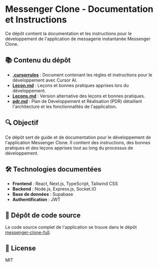 # Messenger Clone - Documentation et Instructions

Ce dépôt contient la documentation et les instructions pour le développement de l'application de messagerie instantanée Messenger Clone.

## 📚 Contenu du dépôt

- [**.cursorrules**](./.cursorrules) : Document contenant les règles et instructions pour le développement avec Cursor AI.
- [**Leçon.md**](./Leçon.md) : Leçons et bonnes pratiques apprises lors du développement.
- [**Leçons.md**](./Leçons.md) : Version alternative des leçons et bonnes pratiques.
- [**pdr.md**](./pdr.md) : Plan de Développement et Réalisation (PDR) détaillant l'architecture et les fonctionnalités de l'application.

## 🔍 Objectif

Ce dépôt sert de guide et de documentation pour le développement de l'application Messenger Clone. Il contient des instructions, des bonnes pratiques et des leçons apprises tout au long du processus de développement.

## 🛠️ Technologies documentées

- **Frontend** : React, Next.js, TypeScript, Tailwind CSS
- **Backend** : Node.js, Express.js, Socket.IO
- **Base de données** : Supabase
- **Authentification** : JWT

## 🔗 Dépôt de code source

Le code source complet de l'application se trouve dans le dépôt [messenger-clone-full](https://github.com/andriantahiry2024/messenger-clone-full).

## 📝 License

MIT
